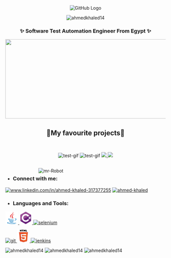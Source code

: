 <div align="center">
<img src="https://user-images.githubusercontent.com/68038931/147786006-0319c172-f433-458f-bbe4-036e303dd6a6.gif"  alt="GitHub Logo" width="120" height="120" />
  <p align="center"> <img src="https://komarev.com/ghpvc/?username=ahmedkhaled14&label=Profile%20views&color=0e75b6&style=flat" alt="ahmedkhaled14" />  </p>
</div>
<h3 align="center"> ✨ Software Test Automation Engineer From Egypt ✨</h3>
<div align="center">
  <img src= "https://user-images.githubusercontent.com/68038931/147420045-83d4a31b-1bfb-4201-b52d-4112fabf14f9.png" width="1000" height="250"  />
</div>

<h2 align="center">💫My favourite projects💫</h2>
<br />

<p align="center">
  <img width="380"  src="https://user-images.githubusercontent.com/68038931/147838946-616b4ed7-2e9c-4c03-8cdd-65b2b00b2d79.gif" alt="test-gif" />
  <img width="380"  src="https://user-images.githubusercontent.com/68038931/147838988-0179a135-1d5f-4031-bc7c-3416f3286af9.gif" alt="test-gif" />
 <a href="https://github.com/ahmedkhaled14/MyStore_TestAutomation">
  <img width="380" align="" src="https://github-readme-stats.vercel.app/api/pin/?username=ahmedkhaled14&repo=MyStore_TestAutomation&theme=gotham" />
</a>
  <a href="https://github.com/ahmedkhaled14/FakeRESTApiUsingSHAFTengine">
  <img width="380" align="" src="https://github-readme-stats.vercel.app/api/pin/?username=ahmedkhaled14&repo=FakeRESTApiUsingSHAFTengine&theme=gotham" />
</a>
</p>
<br />

  <img align="right" alt="mr-Robot" src="https://user-images.githubusercontent.com/68038931/147786142-16d50ae4-eb74-41bd-aefa-6e12a5e161d5.gif" width="400" width="400" />

- <h3 align="left"> Connect with me:</h3>
<p align="left">
<a href="https://linkedin.com/in/www.linkedin.com/in/ahmed-khaled-317377255" target="blank"><img align="center" src="https://raw.githubusercontent.com/rahuldkjain/github-profile-readme-generator/master/src/images/icons/Social/linked-in-alt.svg" alt="www.linkedin.com/in/ahmed-khaled-317377255" height="30" width="40" /></a>
<a href="https://stackexchange.com/users/19358869/ahmed-khaled" target="blank"><img align="center" src="https://raw.githubusercontent.com/rahuldkjain/github-profile-readme-generator/master/src/images/icons/Social/stack-overflow.svg" alt="ahmed-khaled" height="30" width="40" /></a>
</p>

- <h3 align="left"> Languages and Tools:</h3>
<p align="left"> <a href="https://getbootstrap.com" target="_blank" rel="noreferrer">
   <a href="https://www.java.com" target="_blank" rel="noreferrer"> <img src="https://raw.githubusercontent.com/devicons/devicon/master/icons/java/java-original.svg" alt="java" width="40" height="40"/> </a>
  <a href="https://www.w3schools.com/cs/" target="_blank" rel="noreferrer"> <img src="https://raw.githubusercontent.com/devicons/devicon/master/icons/csharp/csharp-original.svg" alt="csharp" width="40" height="40"/> </a>
  <a href="https://www.selenium.dev" target="_blank" rel="noreferrer"> <img src="https://raw.githubusercontent.com/detain/svg-logos/780f25886640cef088af994181646db2f6b1a3f8/svg/selenium-logo.svg" alt="selenium" width="40" height="40"/> </a> </p>
   </a> 
  <a href="https://git-scm.com/" target="_blank" rel="noreferrer"> <img src="https://www.vectorlogo.zone/logos/git-scm/git-scm-icon.svg" alt="git" width="40" height="40"/> </a> <a href="https://www.w3.org/html/" target="_blank" rel="noreferrer"> <img src="https://raw.githubusercontent.com/devicons/devicon/master/icons/html5/html5-original-wordmark.svg" alt="html5" width="40" height="40"/> </a> <a href="https://www.jenkins.io" target="_blank" rel="noreferrer"> <img src="https://www.vectorlogo.zone/logos/jenkins/jenkins-icon.svg" alt="jenkins" width="40" height="40"/> </a> 
<br />

<div align="center">
 <p align="left"> 
  <img src="https://github-readme-stats.vercel.app/api/top-langs/?username=ahmedkhaled14&layout=compact&theme=gotham" alt="ahmedkhaled14" width="400"  />
  <img src="https://github-readme-streak-stats.herokuapp.com/?user=ahmedkhaled14&show_icons=true&theme=gotham"  alt="ahmedkhaled14"  width="400" />
   <img src="https://github-readme-stats.vercel.app/api?username=ahmedkhaled14&show_icons=true&theme=gotham"   alt="ahmedkhaled14"   width="400" />
  </p>
  
<!-- <p align="center"> <a href="https://github.com/ryo-ma/github-profile-trophy"><img src="https://github-profile-trophy.vercel.app/?username=ahmedkhaled14" alt="ahmedkhaled14" /></a> </p> -->

